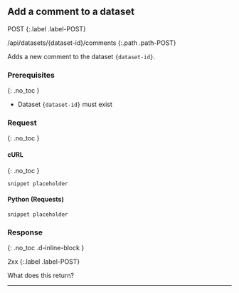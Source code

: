 ## Add a comment to a dataset

POST
{:.label .label-POST}

/api/datasets/{dataset-id}/comments
{:.path .path-POST}

Adds a new comment to the dataset `{dataset-id}`.

### Prerequisites
{: .no_toc }

- Dataset `{dataset-id}` must exist

### Request
{: .no_toc }

#### cURL
{: .no_toc }

`snippet placeholder`

#### Python (Requests)

`snippet placeholder`

### Response
{: .no_toc .d-inline-block }

2xx
{:.label .label-POST}

What does this return?

---

